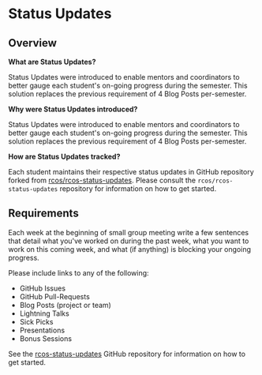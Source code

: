 # Status Updates

## Overview

**What are Status Updates?**

  Status Updates were introduced to enable mentors and coordinators to better gauge each student's on-going progress during the semester. This solution replaces the previous requirement of 4 Blog Posts per-semester.

**Why were Status Updates introduced?**

  Status Updates were introduced to enable mentors and coordinators to better gauge each student's on-going progress during the semester. This solution replaces the previous requirement of 4 Blog Posts per-semester.

**How are Status Updates tracked?**

Each student maintains their respective status updates in GitHub repository forked from [rcos/rcos-status-updates](https://github.com/rcos/rcos-status-updates). Please consult the `rcos/rcos-status-updates` repository for information on how to get started.

## Requirements

Each week at the beginning of small group meeting write a few sentences that detail what you've worked on during the past week, what you want to work on this coming week, and what (if anything) is blocking your ongoing progress.

Please include links to any of the following:
  - GitHub Issues
  - GitHub Pull-Requests
  - Blog Posts (project or team)
  - Lightning Talks
  - Sick Picks
  - Presentations
  - Bonus Sessions

  See the [rcos-status-updates](https://github.com/rcos/rcos-status-updates) GitHub repository for information on how to get started.
